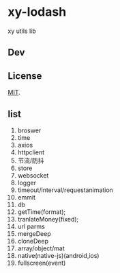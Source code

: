 # xy-lodash

xy utils lib

## Dev

## License

[MIT](LICENSE).


## list
1. broswer
2. time
3. axios
4. httpclient
4. 节流/防抖
5. store
6. websocket
7. logger
8. timeout/interval/requestanimation
9. emmit
10. db
11. getTime(format);
12. tranlateMoney(fixed);
13. url parms
14. mergeDeep
15. cloneDeep
13. array/object/mat
14. native(native-js)(android,ios)
15. fullscreen(event)

